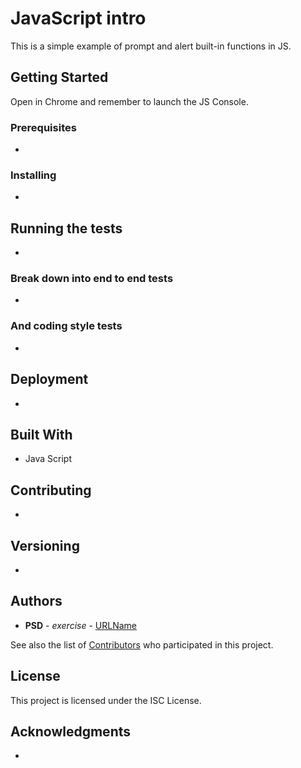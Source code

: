 # JavaScript intro

This is a simple example of prompt and alert built-in functions in JS. 

## Getting Started

Open in Chrome and remember to launch the JS Console. 

### Prerequisites

-

### Installing

-

## Running the tests

-

### Break down into end to end tests

-

### And coding style tests

-

## Deployment

-

## Built With
* Java Script

## Contributing
-

## Versioning

-

## Authors

* **PSD** - *exercise* - [URLName](URL)

See also the list of [Contributors](https://github.com/psdubowik/kodilla-w05e03-bootstrap/graphs/contributors) who participated in this project.

## License

This project is licensed under the ISC License.

## Acknowledgments
-
